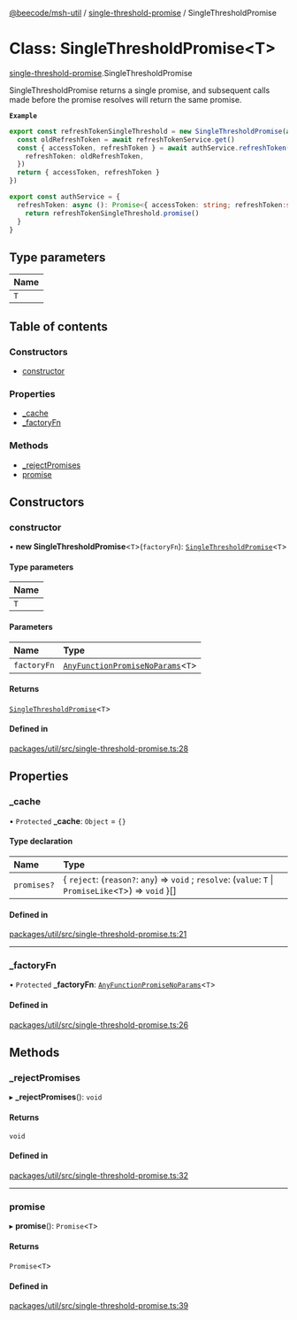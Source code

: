 [@beecode/msh-util](../README.md) / [single-threshold-promise](../modules/single_threshold_promise.md) / SingleThresholdPromise

# Class: SingleThresholdPromise\<T\>

[single-threshold-promise](../modules/single_threshold_promise.md).SingleThresholdPromise

SingleThresholdPromise returns a single promise, and subsequent calls made before the promise resolves will return the same promise.

**`Example`**

```ts
export const refreshTokenSingleThreshold = new SingleThresholdPromise(async () => {
  const oldRefreshToken = await refreshTokenService.get()
  const { accessToken, refreshToken } = await authService.refreshToken({
    refreshToken: oldRefreshToken,
  })
  return { accessToken, refreshToken }
})

export const authService = {
  refreshToken: async (): Promise<{ accessToken: string; refreshToken:string }> => {
    return refreshTokenSingleThreshold.promise()
  }
}
```

## Type parameters

| Name |
| :------ |
| `T` |

## Table of contents

### Constructors

- [constructor](single_threshold_promise.SingleThresholdPromise.md#constructor)

### Properties

- [\_cache](single_threshold_promise.SingleThresholdPromise.md#_cache)
- [\_factoryFn](single_threshold_promise.SingleThresholdPromise.md#_factoryfn)

### Methods

- [\_rejectPromises](single_threshold_promise.SingleThresholdPromise.md#_rejectpromises)
- [promise](single_threshold_promise.SingleThresholdPromise.md#promise)

## Constructors

### constructor

• **new SingleThresholdPromise**\<`T`\>(`factoryFn`): [`SingleThresholdPromise`](single_threshold_promise.SingleThresholdPromise.md)\<`T`\>

#### Type parameters

| Name |
| :------ |
| `T` |

#### Parameters

| Name | Type |
| :------ | :------ |
| `factoryFn` | [`AnyFunctionPromiseNoParams`](../modules/single_threshold_promise.md#anyfunctionpromisenoparams)\<`T`\> |

#### Returns

[`SingleThresholdPromise`](single_threshold_promise.SingleThresholdPromise.md)\<`T`\>

#### Defined in

[packages/util/src/single-threshold-promise.ts:28](https://github.com/beecode-rs/msh-util/blob/0a0f0d6/src/single-threshold-promise.ts#L28)

## Properties

### \_cache

• `Protected` **\_cache**: `Object` = `{}`

#### Type declaration

| Name | Type |
| :------ | :------ |
| `promises?` | \{ `reject`: (`reason?`: `any`) => `void` ; `resolve`: (`value`: `T` \| `PromiseLike`\<`T`\>) => `void`  }[] |

#### Defined in

[packages/util/src/single-threshold-promise.ts:21](https://github.com/beecode-rs/msh-util/blob/0a0f0d6/src/single-threshold-promise.ts#L21)

___

### \_factoryFn

• `Protected` **\_factoryFn**: [`AnyFunctionPromiseNoParams`](../modules/single_threshold_promise.md#anyfunctionpromisenoparams)\<`T`\>

#### Defined in

[packages/util/src/single-threshold-promise.ts:26](https://github.com/beecode-rs/msh-util/blob/0a0f0d6/src/single-threshold-promise.ts#L26)

## Methods

### \_rejectPromises

▸ **_rejectPromises**(): `void`

#### Returns

`void`

#### Defined in

[packages/util/src/single-threshold-promise.ts:32](https://github.com/beecode-rs/msh-util/blob/0a0f0d6/src/single-threshold-promise.ts#L32)

___

### promise

▸ **promise**(): `Promise`\<`T`\>

#### Returns

`Promise`\<`T`\>

#### Defined in

[packages/util/src/single-threshold-promise.ts:39](https://github.com/beecode-rs/msh-util/blob/0a0f0d6/src/single-threshold-promise.ts#L39)
